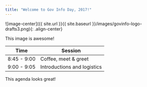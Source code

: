 ```yaml
---
title: "Welcome to Gov Info Day, 2017!"
---
```


![image-center]({{ site.url }}{{ site.baseurl }}/images/govinfo-logo-drafts3.png){: .align-center}

This image is awesome!

Time | Session
--- | ---
8:45 - 9:00 | Coffee, meet & greet
9:00 - 9:05 | Introductions and logistics

This agenda looks great!
